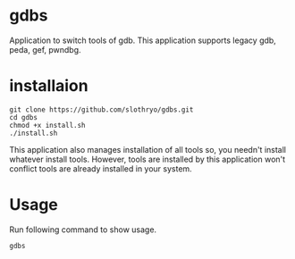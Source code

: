 # gdbs
Application to switch tools of gdb. This application supports legacy gdb, peda, gef, pwndbg.

# installaion
```
git clone https://github.com/slothryo/gdbs.git
cd gdbs
chmod +x install.sh
./install.sh
```
This application also manages installation of all tools so, you needn't install whatever install tools.
However, tools are installed by this application won't conflict tools are already installed in your system.

# Usage
Run following command to show usage.
```
gdbs
```


